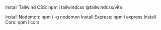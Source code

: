 <!-- Front-end package install -->
Install Tailwind CSS: npm i tailwindcss @tailwindcss/vite

<!-- Back-end package install -->
Install Nodemon: npm i -g nodemon
Install Express: npm i express
Install Cors: npm i cors